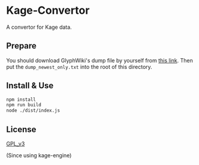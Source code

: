 # Kage-Convertor

A convertor for Kage data.

## Prepare

You should download GlyphWiki's dump file by yourself from [this link](http://glyphwiki.org/dump.tar.gz). Then put the `dump_newest_only.txt` into the root of this directory.

## Install & Use

```bash
npm install
npm run build
node ./dist/index.js
```

## License

[GPL_v3](LICENSE)

(Since using kage-engine)
